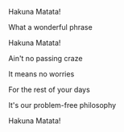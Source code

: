 <!--
title: Hakuna matata
slug: blog/hakuna-matata
date: 2020-11-27
description: It means no worries.
categories: Misc
-->

Hakuna Matata!

What a wonderful phrase

Hakuna Matata!

Ain't no passing craze

It means no worries

For the rest of your days

It's our problem-free philosophy

Hakuna Matata!
